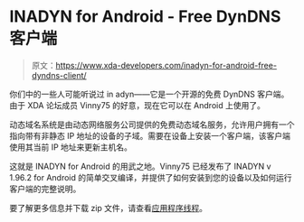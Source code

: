 # INADYN for Android - Free DynDNS 客户端

> 原文：<https://www.xda-developers.com/inadyn-for-android-free-dyndns-client/>

你们中的一些人可能听说过 in adyn——它是一个开源的免费 DynDNS 客户端。由于 XDA 论坛成员 Vinny75 的好意，现在它可以在 Android 上使用了。

动态域名系统是由动态网络服务公司提供的免费动态域名服务，允许用户拥有一个指向带有非静态 IP 地址的设备的子域。需要在设备上安装一个客户端，该客户端使用其当前 IP 地址来更新主机名。

这就是 INADYN for Android 的用武之地。Vinny75 已经发布了 INADYN v 1.96.2 for Android 的简单交叉编译，并提供了如何安装到您的设备以及如何运行客户端的完整说明。

要了解更多信息并下载 zip 文件，请查看[应用程序线程](http://forum.xda-developers.com/showthread.php?t=754788)。